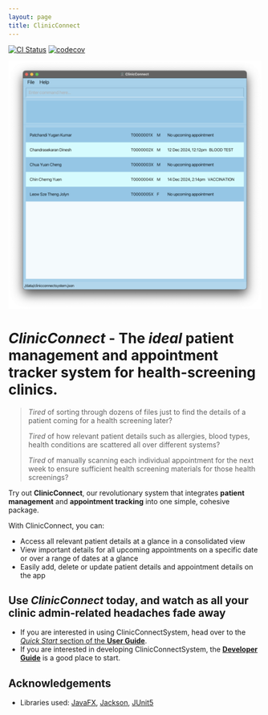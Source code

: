 ```yaml
---
layout: page
title: ClinicConnect
---
```


[![CI Status](https://github.com/se-edu/addressbook-level3/workflows/Java%20CI/badge.svg)](https://github.com/se-edu/addressbook-level3/actions)
[![codecov](https://codecov.io/gh/se-edu/addressbook-level3/branch/master/graph/badge.svg)](https://codecov.io/gh/se-edu/addressbook-level3)

![Ui](images/Ui.png)

# ***ClinicConnect* - The *ideal* patient management and appointment tracker system for health-screening clinics.**

> *Tired* of sorting through dozens of files just to find the details of a patient coming for a health screening later?
>
> *Tired* of how relevant patient details such as allergies, blood types, health conditions are scattered all over different systems?
>
> *Tired* of manually scanning each individual appointment for the next week to ensure sufficient health screening materials for those health screenings?

Try out **ClinicConnect**, our revolutionary system that integrates **patient management** and **appointment tracking** into one simple, cohesive package.

With ClinicConnect, you can:
- Access all relevant patient details at a glance in a consolidated view
- View important details for all upcoming appointments on a specific date or over a range of dates at a glance
- Easily add, delete or update patient details and appointment details on the app

## **Use *ClinicConnect* today, and watch as all your clinic admin-related headaches fade away**

* If you are interested in using ClinicConnectSystem, head over to the [_Quick Start_ section of the **User Guide**](UserGuide.md#quick-start).
* If you are interested in developing ClinicConnectSystem, the [**Developer Guide**](DeveloperGuide.md) is a good place to start.


## **Acknowledgements**

* Libraries used: [JavaFX](https://openjfx.io/), [Jackson](https://github.com/FasterXML/jackson), [JUnit5](https://github.com/junit-team/junit5)
